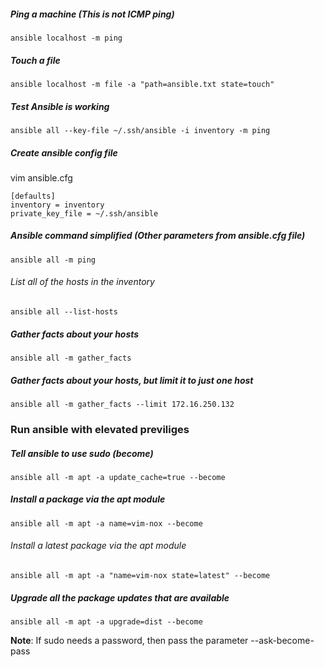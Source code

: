 ##### Ping a machine (This is not ICMP ping)
```
ansible localhost -m ping 
```

##### Touch a file
```
ansible localhost -m file -a "path=ansible.txt state=touch"
```

##### Test Ansible is working
```
ansible all --key-file ~/.ssh/ansible -i inventory -m ping
```

##### Create ansible config file
vim ansible.cfg
``` 
[defaults]
inventory = inventory 
private_key_file = ~/.ssh/ansible
```

##### Ansible command simplified (Other parameters from ansible.cfg file)
```
ansible all -m ping
```

###### List all of the hosts in the inventory
```
ansible all --list-hosts
```

##### Gather facts about your hosts
```
ansible all -m gather_facts
```

##### Gather facts about your hosts, but limit it to just one host
```
ansible all -m gather_facts --limit 172.16.250.132
```

### Run ansible with elevated previliges

##### Tell ansible to use sudo (become)
```
ansible all -m apt -a update_cache=true --become
```

##### Install a package via the apt module
```
ansible all -m apt -a name=vim-nox --become
```

###### Install a latest package via the apt module
```
ansible all -m apt -a "name=vim-nox state=latest" --become
```

##### Upgrade all the package updates that are available
```
ansible all -m apt -a upgrade=dist --become
```

**Note**: If sudo needs a password, then pass the parameter --ask-become-pass

